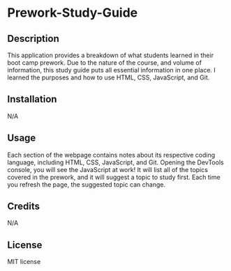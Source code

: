 # Prework-Study-Guide

## Description

This application provides a breakdown of what students learned in their boot camp prework. Due to the nature of the course, and volume of information, this study guide puts all essential information in one place. I learned the purposes and how to use HTML, CSS, JavaScript, and Git.

## Installation

N/A

## Usage

Each section of the webpage contains notes about its respective coding language, including HTML, CSS, JavaScript, and Git. Opening the DevTools console, you will see the JavaScript at work! It will list all of the topics covered in the prework, and it will suggest a topic to study first. Each time you refresh the page, the suggested topic can change.

## Credits

N/A

## License

MIT license

